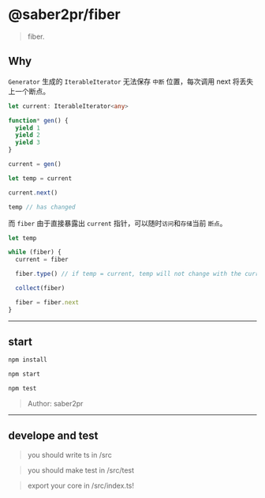 # @saber2pr/fiber

> fiber.

## Why

`Generator` 生成的 `IterableIterator` 无法保存 `中断` 位置，每次调用 next 将丢失上一个断点。

```ts
let current: IterableIterator<any>

function* gen() {
  yield 1
  yield 2
  yield 3
}

current = gen()

let temp = current

current.next()

temp // has changed
```

而 `fiber` 由于直接暴露出 `current` 指针，可以随时`访问`和`存储`当前 `断点`。

```ts
let temp

while (fiber) {
  current = fiber

  fiber.type() // if temp = current, temp will not change with the current.

  collect(fiber)

  fiber = fiber.next
}
```

---

## start

```bash
npm install
```

```bash
npm start

npm test

```

> Author: saber2pr

---

## develope and test

> you should write ts in /src

> you should make test in /src/test

> export your core in /src/index.ts!
